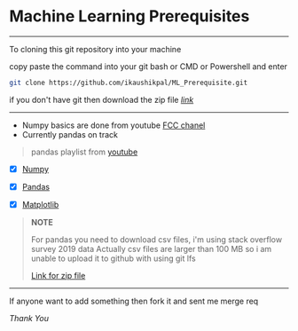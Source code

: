 # Machine Learning Prerequisites
___

To cloning this git repository into your machine

copy paste the command into your git bash or CMD or Powershell and enter

```bash
git clone https://github.com/ikaushikpal/ML_Prerequisite.git
```
if you don't have git then download the zip file [_link_](https://github.com/ikaushikpal/ML_Prerequisite/archive/refs/heads/main.zip)

___

* Numpy basics are done from youtube [FCC chanel](https://www.youtube.com/watch?v=QUT1VHiLmmI)
* Currently pandas on track
> pandas playlist from [youtube](https://www.youtube.com/watch?v=ZyhVh-qRZPA&list=PL-osiE80TeTsWmV9i9c58mdDCSskIFdDS "Corey Schafer")


* [x] [Numpy](https://github.com/ikaushikpal/ML_Prerequisite/tree/main/numpy%20basics)
* [x] [Pandas](https://github.com/ikaushikpal/ML_Prerequisite/tree/main/pandas%20basics)
* [x] [Matplotlib](https://github.com/ikaushikpal/ML_Prerequisite/tree/main/matplotlib%20basics)


> **NOTE**
> 
> For pandas you need to download csv files, i'm using stack overflow survey 2019 data
> Actually csv files are larger than 100 MB so i am unable to upload it to github with using git lfs
> 
> [Link for zip file](https://drive.google.com/file/d/1QOmVDpd8hcVYqqUXDXf68UMDWQZP0wQV/view)

___

If anyone want to add something then fork it and sent me merge req


_Thank You_


